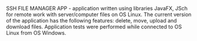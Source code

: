 SSH FILE MANAGER APP - application written using libraries JavaFX, JSch for remote work with server/computer files on OS Linux.
The current version of the application has the following features: delete, move, upload and download files.
Application tests were performed while connected to OS Linux from OS Windows.
